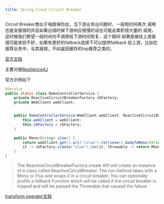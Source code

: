 ```yaml
---
title: Spring Cloud Circuit Breaker
---
```


Circuit Breaker类似于电路保险丝，当下游业务出问题时，一般短时间再次
调用也是会报错的并且如果出错时候下游响应很慢的话也可能会累积很大量的
调用，这时候我们希望一段时间内不调用给下游时间恢复，这个期间
如果直接给上游报错可能体验不好，如果有更好的fallback选择下可以提供fallback
给上游，比如在推荐业务中，与其报错，不如返回缓存的top推荐之类的。

[官方文档](https://spring.io/projects/spring-cloud-circuitbreaker)

主要对接[Resilience4J](https://github.com/resilience4j/resilience4j)

官方示例如下
```java
@Service
public static class DemoControllerService {
	private ReactiveCircuitBreakerFactory cbFactory;
	private WebClient webClient;


	public DemoControllerService(WebClient webClient, ReactiveCircuitBreakerFactory cbFactory) {
		this.webClient = webClient;
		this.cbFactory = cbFactory;
	}

	public Mono<String> slow() {
		return webClient.get().uri("/slow").retrieve().bodyToMono(String.class).transform(
		it -> cbFactory.create("slow").run(it, throwable -> return Mono.just("fallback")));
	}
}
```

>The ReactiveCircuitBreakerFactory.create API will create an instance of a class called ReactiveCircuitBreaker. The run method takes with a Mono or Flux and wraps it in a circuit breaker. You can optionally profile a fallback Function which will be called if the circuit breaker is tripped and will be passed the Throwable that caused the failure

[transform operator文档](https://projectreactor.io/docs/core/release/reference/#_using_the_transform_operator)
